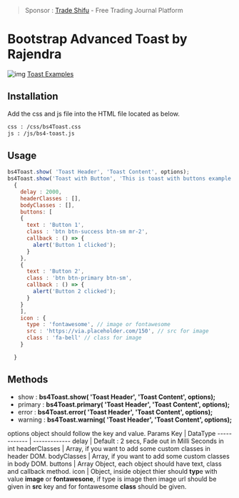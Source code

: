 > Sponsor : [Trade Shifu](https://tradeshifu.net)  - Free Trading Journal Platform

# Bootstrap Advanced Toast by Rajendra
![img](https://i.imgur.com/QylYusC.png)
[Toast Examples](https://tonraj.github.io/bootstrap-4-advanced-toast/)
## Installation
Add the css and js file into the HTML file located as below.
```bash
css : /css/bs4Toast.css
js : /js/bs4-toast.js
```

## Usage

```javascript
bs4Toast.show( 'Toast Header', 'Toast Content', options);
bs4Toast.show('Toast with Button', 'This is toast with buttons example.', 
  {
    delay : 2000,
    headerClasses : [],
    bodyClasses : [],
    buttons: [
    {
      text : 'Button 1',
      class : 'btn btn-success btn-sm mr-2',
      callback : () => {
        alert('Button 1 clicked');
      }
    },
    {
      text : 'Button 2',
      class : 'btn btn-primary btn-sm',
      callback : () => {
        alert('Button 2 clicked');
      }
    }
    ],  
    icon : {
      type : 'fontawesome', // image or fontawesome
      src : 'https://via.placeholder.com/150', // src for image
      class : 'fa-bell' // class for image
    }

  }
```
## Methods
* show : **bs4Toast.show( 'Toast Header', 'Toast Content', options);**
* primary : **bs4Toast.primary( 'Toast Header', 'Toast Content', options);**
* error : **bs4Toast.error( 'Toast Header', 'Toast Content', options);**
* warning : **bs4Toast.warning( 'Toast Header', 'Toast Content', options);**

options object should follow the key and value.
Params Key | DataType
------------ | -------------
delay | Default : 2 secs, Fade out in Milli Seconds in int
headerClasses | Array, if you want to add some custom classes in header DOM.
bodyClasses | Array, if you want to add some custom classes in body DOM.
buttons | Array Object, each object should have text, class and callback method.
icon | Object, inside object thier should **typ**e with value **image** or **fontawesone**, if type is image then image url should be given in **src** key and for fontawesome **class** should be given.

